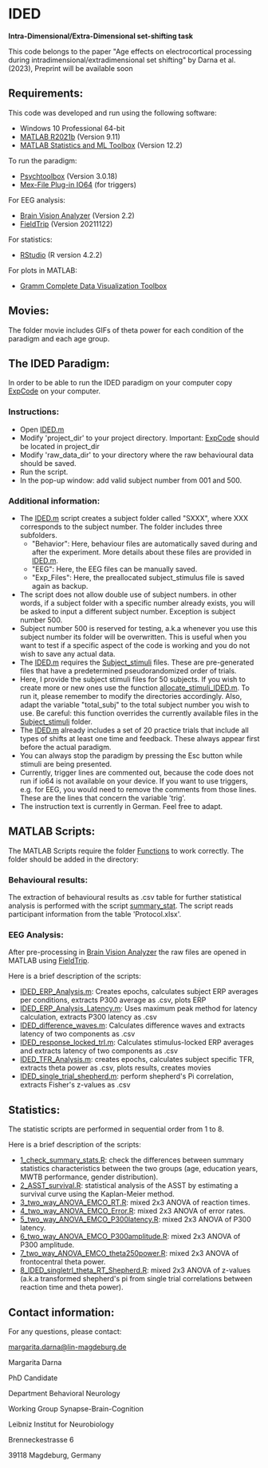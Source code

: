 # IDED
**Intra-Dimensional/Extra-Dimensional set-shifting task**

This code belongs to the paper "Age effects on electrocortical processing during intradimensional/extradimensional set shifting" by Darna et al. (2023), Preprint will be available soon

## Requirements:
This code was developed and run using the following software:
- Windows 10 Professional 64-bit
- [MATLAB R2021b](https://de.mathworks.com/help/matlab/release-notes.html) (Version 9.11)
- [MATLAB Statistics and ML Toolbox](https://de.mathworks.com/products/statistics.html) (Version 12.2)

To run the paradigm:
- [Psychtoolbox](http://psychtoolbox.org/) (Version 3.0.18)
- [Mex-File Plug-in IO64](http://apps.usd.edu/coglab/psyc770/IO64.html) (for triggers)

For EEG analysis:
- [Brain Vision Analyzer](https://www.brainproducts.com/downloads/analyzer/) (Version 2.2)
- [FieldTrip](https://www.fieldtriptoolbox.org/download/) (Version 20211122)

For statistics:
- [RStudio](https://posit.co/download/rstudio-desktop/) (R version 4.2.2)

For plots in MATLAB:
- [Gramm Complete Data Visualization Toolbox](https://de.mathworks.com/matlabcentral/fileexchange/54465-gramm-complete-data-visualization-toolbox-ggplot2-r-like)

## Movies:
The folder movie includes GIFs of theta power for each condition of the paradigm and each age group.

## The IDED Paradigm:
In order to be able to run the IDED paradigm on your computer copy [ExpCode](https://github.com/margdarna/IDED/tree/main/ExpCode) on your computer.

### Instructions:
- Open [IDED.m](https://github.com/margdarna/IDED/blob/main/ExpCode/IDED.m)
- Modify 'project_dir' to your project directory. Important: [ExpCode](https://github.com/margdarna/IDED/tree/main/ExpCode) should be located in project_dir
- Modify 'raw_data_dir' to your directory where the raw behavioural data should be saved.
- Run the script.
- In the pop-up window: add valid subject number from 001 and 500.

### Additional information:
- The [IDED.m](https://github.com/margdarna/IDED/blob/main/ExpCode/IDED.m) script creates a subject folder called "SXXX", where XXX corresponds to the subject number. The folder includes three subfolders.
  - "Behavior": Here, behaviour files are automatically saved during and after the experiment. More details about these files are provided in [IDED.m](https://github.com/margdarna/IDED/blob/main/ExpCode/IDED.m).
  - "EEG": Here, the EEG files can be manually saved.
  - "Exp_Files": Here, the preallocated subject_stimulus file is saved again as backup.
- The script does not allow double use of subject numbers. in other words, if a subject folder with a specific number already exists, you will be asked to input a different subject number. Exception is subject number 500.
- Subject number 500 is reserved for testing, a.k.a whenever you use this subject number its folder will be overwritten. This is useful when you want to test if a specific aspect of the code is working and you do not wish to save any actual data.
- The [IDED.m](https://github.com/margdarna/IDED/blob/main/ExpCode/IDED.m) requires the [Subject_stimuli](https://github.com/margdarna/IDED/tree/main/ExpCode/Subject_Stimuli) files. These are pre-generated files that have a predetermined pseudorandomized order of trials.
- Here, I provide the subject stimuli files for 50 subjects. If you wish to create more or new ones use the function [allocate_stimuli_IDED.m](https://github.com/margdarna/IDED/blob/main/ExpCode/allocate_stimuli_IDED.m). To run it, please remember to modify the directories accordingly. Also, adapt the variable "total_subj" to the total subject number you wish to use. Be careful: this function overrides the currently available files in the [Subject_stimuli](https://github.com/margdarna/IDED/tree/main/ExpCode/Subject_Stimuli) folder.
- The [IDED.m](https://github.com/margdarna/IDED/blob/main/ExpCode/IDED.m) already includes a set of 20 practice trials that include all types of shifts at least one time and feedback. These always appear first before the actual paradigm.
- You can always stop the paradigm by pressing the Esc button while stimuli are being presented.
- Currently, trigger lines are commented out, because the code does not run if io64 is not available on your device. If you want to use triggers, e.g. for EEG, you would need to remove the comments from those lines. These are the lines that concern the variable 'trig'.
- The instruction text is currently in German. Feel free to adapt.

## MATLAB Scripts:
The MATLAB Scripts require the folder [Functions](https://github.com/margdarna/IDED/tree/main/Functions) to work correctly. The folder should be added in the directory:

### Behavioural results:
The extraction of behavioural results as .csv table for further statistical analysis is performed with the script [summary_stat](https://github.com/margdarna/IDED/blob/main/summary_stat.m).
The script reads participant information from the table 'Protocol.xlsx'.

### EEG Analysis:
After pre-processing in [Brain Vision Analyzer](https://www.brainproducts.com/downloads/analyzer/) the raw files are opened in MATLAB using [FieldTrip](https://www.fieldtriptoolbox.org/download/).

Here is a brief description of the scripts:
- [IDED_ERP_Analysis.m](https://github.com/margdarna/IDED/blob/main/IDED_ERP_Analysis.m): Creates epochs, calculates subject ERP averages per conditions, extracts P300 average as .csv, plots ERP
- [IDED_ERP_Analysis_Latency.m](https://github.com/margdarna/IDED/blob/main/IDED_ERP_Analysis_Latency.m): Uses maximum peak method for latency calculation, extracts P300 latency as .csv
- [IDED_difference_waves.m]([IDED_difference_waves](https://github.com/margdarna/IDED/blob/main/IDED_difference_waves.m)): Calculates difference waves and extracts latency of two components as .csv
- [IDED_response_locked_trl.m](https://github.com/margdarna/IDED/blob/main/IDED_response_locked_trl.m): Calculates stimulus-locked ERP averages and extracts latency of two components as .csv
- [IDED_TFR_Analysis.m](https://github.com/margdarna/IDED/blob/main/IDED_TFR_Analysis.m): creates epochs, calculates subject specific TFR, extracts theta power as .csv, plots results, creates movies
- [IDED_single_trial_shepherd.m](https://github.com/margdarna/IDED/blob/main/IDED_single_trial_shepherd.m): perform shepherd's Pi correlation, extracts Fisher's z-values as .csv

## Statistics:
The statistic scripts are performed in sequential order from 1 to 8. 

Here is a brief description of the scripts:
- [1_check_summary_stats.R](https://github.com/margdarna/IDED/blob/main/Statistics/1_check_summary_stats.R): check the differences between summary statistics characteristics between the two groups (age, education years, MWTB performance, gender distribution).
- [2_ASST_survival.R](https://github.com/margdarna/IDED/blob/main/Statistics/2_ASST_survival.R): statistical analysis of the ASST by estimating a survival curve using the Kaplan-Meier method.
- [3_two_way_ANOVA_EMCO_RT.R](https://github.com/margdarna/IDED/blob/main/Statistics/3_two_way_ANOVA_EMCO_RT.R): mixed 2x3 ANOVA of reaction times.
- [4_two_way_ANOVA_EMCO_Error.R](https://github.com/margdarna/IDED/blob/main/Statistics/4_two_way_ANOVA_EMCO_Error.R): mixed 2x3 ANOVA of error rates.
- [5_two_way_ANOVA_EMCO_P300latency.R](https://github.com/margdarna/IDED/blob/main/Statistics/5_two_way_ANOVA_EMCO_P300latency.R): mixed 2x3 ANOVA of P300 latency.
- [6_two_way_ANOVA_EMCO_P300amplitude.R](https://github.com/margdarna/IDED/blob/main/Statistics/6_two_way_ANOVA_EMCO_P300amplitude.R): mixed 2x3 ANOVA of P300 amplitude.
- [7_two_way_ANOVA_EMCO_theta250power.R](https://github.com/margdarna/IDED/blob/main/Statistics/7_two_way_ANOVA_EMCO_theta250power.R): mixed 2x3 ANOVA of frontocentral theta power.
- [8_IDED_singletrl_theta_RT_Shepherd.R](https://github.com/margdarna/IDED/blob/main/Statistics/8_IDED_singletrl_theta_RT_Shepherd.R): mixed 2x3 ANOVA of z-values (a.k.a transformed shepherd's pi from single trial correlations between reaction time and theta power).

## Contact information:
For any questions, please contact:

margarita.darna@lin-magdeburg.de

Margarita Darna

PhD Candidate

Department Behavioral Neurology

Working Group Synapse-Brain-Cognition

Leibniz Institut for Neurobiology

Brenneckestrasse 6

39118 Magdeburg, Germany
